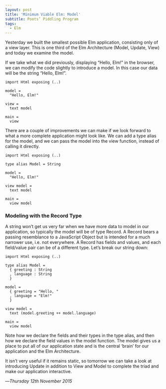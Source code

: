 ```yaml
---
layout: post
title: 'Minimum Viable Elm: Model'
subtitle: Poots’ Piddling Program
tags:
  - Elm
---
```


Yesterday we built the smallest possible Elm application, consisting only of a view layer. This is one third of the Elm Architecture (Model, Update, View) and today we examine the model.

If we take what we did previously, displaying “Hello, Elm!” in the browser, we can modify the code slightly to introduce a model. In this case our data will be the string “Hello, Elm!”.

    import Html exposing (..)
    
    model = 
      "Hello, Elm!"
      
    view = 
      text model
    
    main =
      view

There are a couple of improvements we can make if we look forward to what a more complete application might look like. We can add a type alias for the model, and we can pass the model into the view function, instead of calling it directly.

    import Html exposing (..)
    
    type alias Model = String
    
    model = 
      "Hello, Elm!"
      
    view model = 
      text model
    
    main =
      view model

### Modeling with the Record Type

A string won’t get us very far when we have more data to model in our application, so typically the model will be of type Record. A Record bears a passing resemblance to a JavaScript Object but is intended for a much narrower use, i.e. not everywhere. A Record has fields and values, and each field/value pair can be of a different type. Let’s break our string down:


    import Html exposing (..)

    type alias Model =
      { greeting : String
      , language : String
      }

    model =
      { greeting = "Hello, "
      , language = "Elm!"
      }

    view model = 
      text (model.greeting ++ model.language)

    main =
      view model

Note how we declare the fields and their types in the type alias, and then how we declare the field values in the model function. The model gives us a place to put all of our application state and is the central ‘brain’ for our application and the Elm Architecture.

It isn’t very useful if it remains static, so tomorrow we can take a look at introducing Update in addition to View and Model to complete the triad and make our application interactive.

—*Thursday 12th November 2015*
